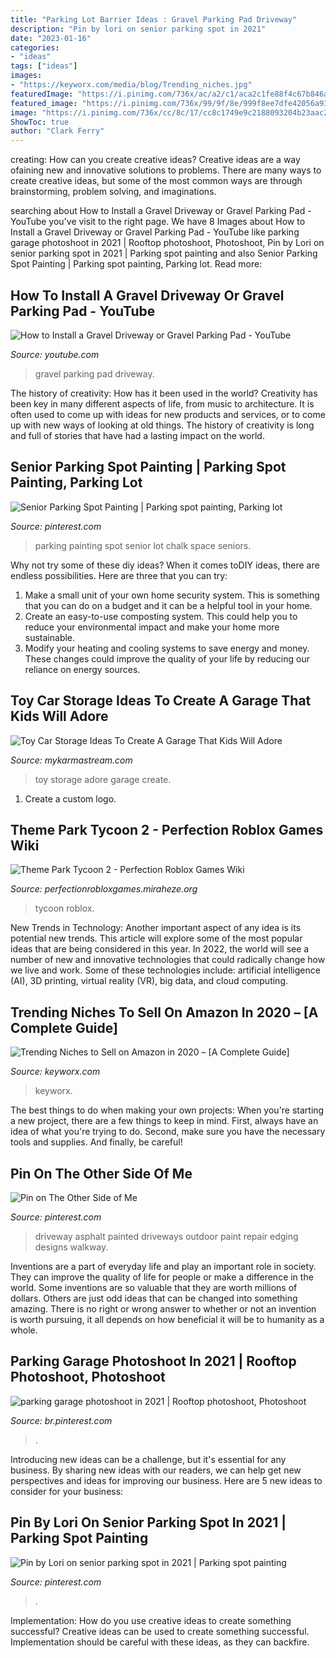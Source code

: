 ```yaml
---
title: "Parking Lot Barrier Ideas : Gravel Parking Pad Driveway"
description: "Pin by lori on senior parking spot in 2021"
date: "2023-01-16"
categories:
- "ideas"
tags: ["ideas"]
images:
- "https://keyworx.com/media/blog/Trending_niches.jpg"
featuredImage: "https://i.pinimg.com/736x/ac/a2/c1/aca2c1fe88f4c67b846a78c7e7650bc7.jpg"
featured_image: "https://i.pinimg.com/736x/99/9f/8e/999f8ee7dfe42056a93a081262604f8a--driveway-repair-driveway-edging.jpg"
image: "https://i.pinimg.com/736x/cc/8c/17/cc8c1749e9c2188093204b23aac2625d.jpg"
ShowToc: true
author: "Clark Ferry"
---
```



creating: How can you create creative ideas?
Creative ideas are a way ofaining new and innovative solutions to problems. There are many ways to create creative ideas, but some of the most common ways are through brainstorming, problem solving, and imaginations.

	

		
searching about How to Install a Gravel Driveway or Gravel Parking Pad - YouTube you've visit to the right page. We have 8 Images about How to Install a Gravel Driveway or Gravel Parking Pad - YouTube like parking garage photoshoot in 2021 | Rooftop photoshoot, Photoshoot, Pin by Lori on senior parking spot in 2021 | Parking spot painting and also Senior Parking Spot Painting | Parking spot painting, Parking lot. Read more:
		
    
## How To Install A Gravel Driveway Or Gravel Parking Pad - YouTube

<img loading=lazy src="https://i.ytimg.com/vi/f-anS-zGlcs/hqdefault.jpg" onerror="this.onerror=null;this.src='https://tse3.mm.bing.net/th?id=OIP.XF6S3Ov2xMHUfgww1S3MDAHaFj&amp;pid=15.1';" alt="How to Install a Gravel Driveway or Gravel Parking Pad - YouTube">

_Source: youtube.com_

>gravel parking pad driveway. 

	

The history of creativity: How has it been used in the world?
Creativity has been key in many different aspects of life, from music to architecture. It is often used to come up with ideas for new products and services, or to come up with new ways of looking at old things. The history of creativity is long and full of stories that have had a lasting impact on the world.

    
## Senior Parking Spot Painting | Parking Spot Painting, Parking Lot

<img loading=lazy src="https://i.pinimg.com/736x/ac/a2/c1/aca2c1fe88f4c67b846a78c7e7650bc7.jpg" onerror="this.onerror=null;this.src='https://tse4.mm.bing.net/th?id=OIP.g1PJJ0jNpzZKdEdCRwucFQHaJ3&amp;pid=15.1';" alt="Senior Parking Spot Painting | Parking spot painting, Parking lot">

_Source: pinterest.com_

>parking painting spot senior lot chalk space seniors. 

	

Why not try some of these diy ideas?
When it comes toDIY ideas, there are endless possibilities. Here are three that you can try: 
1) Make a small unit of your own home security system. This is something that you can do on a budget and it can be a helpful tool in your home.
2) Create an easy-to-use composting system. This could help you to reduce your environmental impact and make your home more sustainable.
3) Modify your heating and cooling systems to save energy and money. These changes could improve the quality of your life by reducing our reliance on energy sources.

    
## Toy Car Storage Ideas To Create A Garage That Kids Will Adore

<img loading=lazy src="http://mykarmastream.com/wp-content/uploads/2018/02/toy-car-storage-11-.jpg" onerror="this.onerror=null;this.src='https://tse1.mm.bing.net/th?id=OIP.C8jHUrACzw9u25ueivmjtQHaKa&amp;pid=15.1';" alt="Toy Car Storage Ideas To Create A Garage That Kids Will Adore">

_Source: mykarmastream.com_

>toy storage adore garage create. 

	

1. Create a custom logo.

    
## Theme Park Tycoon 2 - Perfection Roblox Games Wiki

<img loading=lazy src="https://static.miraheze.org/perfectionrobloxgameswiki/0/00/C36df5bf3bc79c4384c62da33686ced8.png" onerror="this.onerror=null;this.src='https://tse1.mm.bing.net/th?id=OIP.-yyxveeho-9Li7XxohMDvgHaEK&amp;pid=15.1';" alt="Theme Park Tycoon 2 - Perfection Roblox Games Wiki">

_Source: perfectionrobloxgames.miraheze.org_

>tycoon roblox. 

	

New Trends in Technology: Another important aspect of any idea is its potential new trends. This article will explore some of the most popular ideas that are being considered in this year.
In 2022, the world will see a number of new and innovative technologies that could radically change how we live and work. Some of these technologies include: artificial intelligence (AI), 3D printing, virtual reality (VR), big data, and cloud computing.

    
## Trending Niches To Sell On Amazon In 2020 – [A Complete Guide]

<img loading=lazy src="https://keyworx.com/media/blog/Trending_niches.jpg" onerror="this.onerror=null;this.src='https://tse1.mm.bing.net/th?id=OIP.3yFvLmlSNHd67aEXaqTp2gHaDP&amp;pid=15.1';" alt="Trending Niches to Sell on Amazon in 2020 – [A Complete Guide]">

_Source: keyworx.com_

>keyworx. 

	

The best things to do when making your own projects:
When you're starting a new project, there are a few things to keep in mind. First, always have an idea of what you're trying to do. Second, make sure you have the necessary tools and supplies. And finally, be careful!

    
## Pin On The Other Side Of Me

<img loading=lazy src="https://i.pinimg.com/736x/99/9f/8e/999f8ee7dfe42056a93a081262604f8a--driveway-repair-driveway-edging.jpg" onerror="this.onerror=null;this.src='https://tse4.mm.bing.net/th?id=OIP.R6hTHN1S_9EaiRmcGrSV-gHaFp&amp;pid=15.1';" alt="Pin on The Other Side of Me">

_Source: pinterest.com_

>driveway asphalt painted driveways outdoor paint repair edging designs walkway. 

	

Inventions are a part of everyday life and play an important role in society. They can improve the quality of life for people or make a difference in the world. Some inventions are so valuable that they are worth millions of dollars. Others are just odd ideas that can be changed into something amazing. There is no right or wrong answer to whether or not an invention is worth pursuing, it all depends on how beneficial it will be to humanity as a whole.

    
## Parking Garage Photoshoot In 2021 | Rooftop Photoshoot, Photoshoot

<img loading=lazy src="https://i.pinimg.com/736x/cc/8c/17/cc8c1749e9c2188093204b23aac2625d.jpg" onerror="this.onerror=null;this.src='https://tse2.mm.bing.net/th?id=OIP.U6hdwaEYDTMqykBLMNfqcQHaJ3&amp;pid=15.1';" alt="parking garage photoshoot in 2021 | Rooftop photoshoot, Photoshoot">

_Source: br.pinterest.com_

>. 

	

Introducing new ideas can be a challenge, but it's essential for any business. By sharing new ideas with our readers, we can help get new perspectives and ideas for improving our business. Here are 5 new ideas to consider for your business: 

    
## Pin By Lori On Senior Parking Spot In 2021 | Parking Spot Painting

<img loading=lazy src="https://i.pinimg.com/736x/85/d2/c4/85d2c4c0189a5a2094b7aad808a45011.jpg" onerror="this.onerror=null;this.src='https://tse1.mm.bing.net/th?id=OIP.Cfs2gNXcl_ridG5rNs4YtgHaJ3&amp;pid=15.1';" alt="Pin by Lori on senior parking spot in 2021 | Parking spot painting">

_Source: pinterest.com_

>. 

	

Implementation: How do you use creative ideas to create something successful?
Creative ideas can be used to create something successful. Implementation should be careful with these ideas, as they can backfire.

